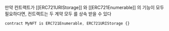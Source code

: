 만약 컨트랙트가 [[ERC721URIStorage]] 와 [[ERC721Enumerable]] 의 기능이 모두 필요하다면, 컨트랙트는 두 계약 모두 를 상속 받을 수 있다

```js
contract MyNFT is ERC721Enumerable, ERC721URIStorage {}
```